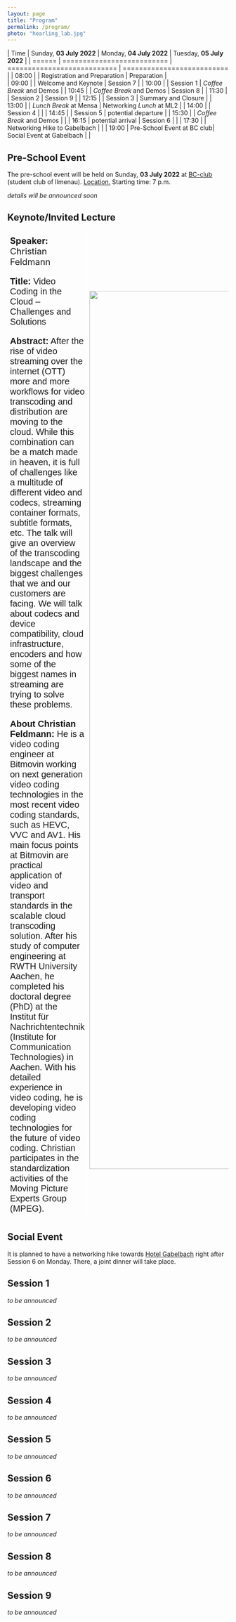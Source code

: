 ```yaml
---
layout: page
title: "Program"
permalink: /program/
photo: "hearling_lab.jpg"
---
```



| Time          | Sunday, **03 July 2022**   | Monday, **04 July 2022**    	| Tuesday, **05 July 2022**  |
| ======        | ========================== | =========================== 	| ========================== |
| 08:00  	   	|                            | Registration and Preparation	| Preparation				 |	
| 09:00 	   	|                            | Welcome and Keynote         	| Session 7	    			 |
| 10:00        	|                            | Session 1                 	| _Coffee Break_ and Demos 	 |
| 10:45			|                            | _Coffee Break_ and Demos	   	| Session 8				     |
| 11:30			|                            | Session 2					| Session 9        			 |
| 12:15			|                            | Session 3					| Summary and Closure		 |
| 13:00			|                            | _Lunch Break_ at Mensa		| Networking _Lunch_ at ML2  |
| 14:00			|                            | Session 4					|                            |
| 14:45			| 				             | Session 5					| potential departure		 |
| 15:30			| 				             | _Coffee Break_ and Demos	   	|                            |
| 16:15			| potential arrival			 | Session 6					|                            |
| 17:30			| 				             | Networking Hike to Gabelbach |                            |
| 19:00			| Pre-School Event at BC club| Social Event at Gabelbach	|                            |



## Pre-School Event
The pre-school event will be held on Sunday, **03 July 2022** at [BC-club](https://bc-club.de/) (student club of Ilmenau).
<a href="https://osm.org/go/0GqhODM8D?m=" target="_blank">Location.</a> Starting time: 7 p.m.

_details will be announced soon_ 

## Keynote/Invited Lecture

<style type="text/css">
.tg  {border-collapse:collapse;border-spacing:0;}
.tg td{border-color:black;border-style:solid;border-width:1px;font-family:Arial, sans-serif;font-size:14px;
  overflow:hidden;padding:10px 5px;word-break:normal;}
.tg th{border-color:black;border-style:solid;border-width:1px;font-family:Arial, sans-serif;font-size:14px;
  font-weight:normal;overflow:hidden;padding:10px 5px;word-break:normal;}
.tg .tg-zv4m{border-color:#ffffff;text-align:left;font-size:20px;vertical-align:top}
.tg .tg-ztdv{border-color:#ffffff;font-family:inherit;font-size:20px;text-align:center;vertical-align:middle}
.tg .tg-sd0v{border-color:#ffffff;font-family:inherit;font-size:20px;text-align:left;vertical-align:top}
</style>
<table class="tg">
<thead>
  <tr>
    <td class="tg-sd0v"><b>Speaker:</b> Christian Feldmann</td>
    <td class="tg-ztdv" rowspan="4"><br><img src="/SVCP2022/assets/images/keynote_speaker.jpg" width="2000"/>  </td>
  </tr>
  <tr>
    <td class="tg-zv4m"><b>Title:</b> Video Coding in the Cloud – Challenges and Solutions</td>
  </tr>
  <tr>
    <td class="tg-zv4m"><b>Abstract:</b> After the rise of video streaming over the internet (OTT) more and more workflows for video transcoding and distribution are moving to the cloud. While this combination can be a match made in heaven, it is full of challenges like a multitude of different video and codecs, streaming container formats, subtitle formats, etc. The talk will give an overview of the transcoding landscape and the biggest challenges that we and our customers are facing. We will talk about codecs and device compatibility, cloud infrastructure, encoders and how some of the biggest names in streaming are trying to solve these problems.</td>
  </tr>
  <tr>
    <td class="tg-zv4m"> <b> About Christian Feldmann:</b> He is a video coding engineer at Bitmovin working on next generation video coding technologies in the most recent video coding standards, such as HEVC, VVC and AV1. His main focus points at Bitmovin are practical application of video and transport standards in the scalable cloud transcoding solution. After his study of computer engineering at RWTH University Aachen, he completed his doctoral degree (PhD) at the Institut für Nachrichtentechnik (Institute for Communication Technologies) in Aachen. With his detailed experience in video coding, he is developing video coding technologies for the future of video coding. Christian participates in the standardization activities of the Moving Picture Experts Group (MPEG).</td>
  </tr>
</thead>
</table>

## Social Event
It is planned to have a networking hike towards [Hotel Gabelbach](https://www.hotel-gabelbach.de/en/) right after Session 6 on Monday. There, a joint dinner will take place. 

## Session 1
_to be announced_
## Session 2
_to be announced_
## Session 3
_to be announced_
## Session 4
_to be announced_
## Session 5
_to be announced_
## Session 6
_to be announced_
## Session 7
_to be announced_
## Session 8
_to be announced_
## Session 9
_to be announced_


<!--
**TODO**
-->

<!--
* lab tours (AVLabs, hearing lab, medialab II)
* maybe hiking to a restaurant?

* Lab-Tours & Get-Together: On Sunday, 25 July, there was a Get-Together, including technical tours at the 3IT, CINIQ as well as in the TiME-Lab where participants learned more about the work of the Fraunhofer HHI and its partners.

* Spree Boat Tour: Participants of the Summer School were taken on an evening boat tour on the river Spree in Berlin, where they were treated to a delicious barbecue. The relaxed atmosphere gave them the chance to further exchange ideas after a day of fruitful discussions and to get to know each other even more, while enjoying a beautiful trip through the center of the city.

-->